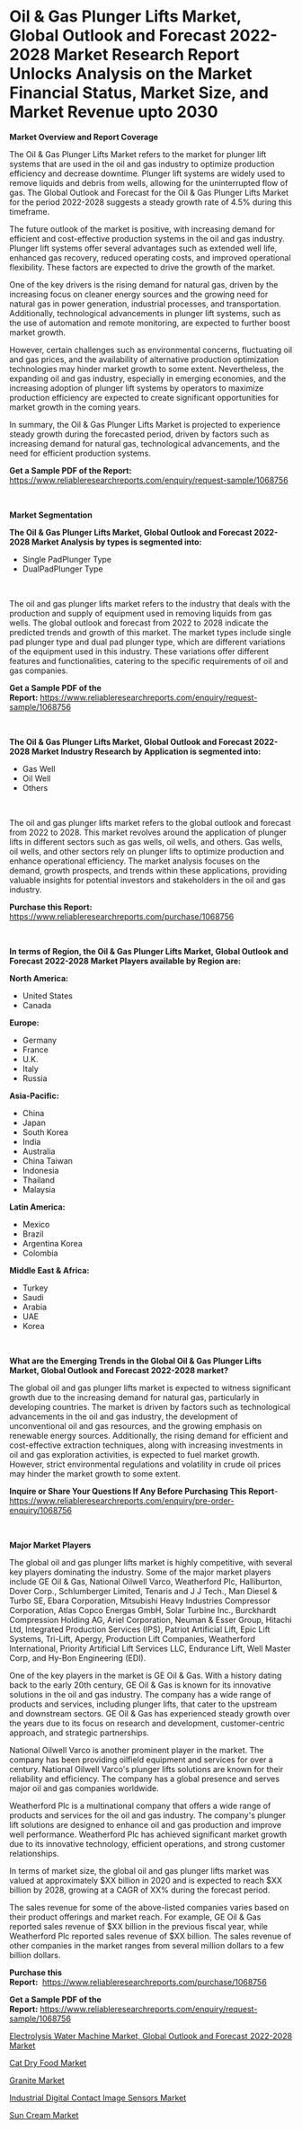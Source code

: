 <p><h1>Oil & Gas Plunger Lifts Market, Global Outlook and Forecast 2022-2028 Market Research Report Unlocks Analysis on the Market Financial Status, Market Size, and Market Revenue upto 2030</h1></p><p><strong>Market Overview and Report Coverage</strong></p>
<p><p>The Oil & Gas Plunger Lifts Market refers to the market for plunger lift systems that are used in the oil and gas industry to optimize production efficiency and decrease downtime. Plunger lift systems are widely used to remove liquids and debris from wells, allowing for the uninterrupted flow of gas. The Global Outlook and Forecast for the Oil & Gas Plunger Lifts Market for the period 2022-2028 suggests a steady growth rate of 4.5% during this timeframe.</p><p>The future outlook of the market is positive, with increasing demand for efficient and cost-effective production systems in the oil and gas industry. Plunger lift systems offer several advantages such as extended well life, enhanced gas recovery, reduced operating costs, and improved operational flexibility. These factors are expected to drive the growth of the market.</p><p>One of the key drivers is the rising demand for natural gas, driven by the increasing focus on cleaner energy sources and the growing need for natural gas in power generation, industrial processes, and transportation. Additionally, technological advancements in plunger lift systems, such as the use of automation and remote monitoring, are expected to further boost market growth.</p><p>However, certain challenges such as environmental concerns, fluctuating oil and gas prices, and the availability of alternative production optimization technologies may hinder market growth to some extent. Nevertheless, the expanding oil and gas industry, especially in emerging economies, and the increasing adoption of plunger lift systems by operators to maximize production efficiency are expected to create significant opportunities for market growth in the coming years.</p><p>In summary, the Oil & Gas Plunger Lifts Market is projected to experience steady growth during the forecasted period, driven by factors such as increasing demand for natural gas, technological advancements, and the need for efficient production systems.</p></p>
<p><strong>Get a Sample PDF of the Report:</strong> <a href="https://www.reliableresearchreports.com/enquiry/request-sample/1068756">https://www.reliableresearchreports.com/enquiry/request-sample/1068756</a></p>
<p>&nbsp;</p>
<p><strong>Market Segmentation</strong></p>
<p><strong>The Oil & Gas Plunger Lifts Market, Global Outlook and Forecast 2022-2028 Market Analysis by types is segmented into:</strong></p>
<p><ul><li>Single PadPlunger Type</li><li>DualPadPlunger Type</li></ul></p>
<p>&nbsp;</p>
<p><p>The oil and gas plunger lifts market refers to the industry that deals with the production and supply of equipment used in removing liquids from gas wells. The global outlook and forecast from 2022 to 2028 indicate the predicted trends and growth of this market. The market types include single pad plunger type and dual pad plunger type, which are different variations of the equipment used in this industry. These variations offer different features and functionalities, catering to the specific requirements of oil and gas companies.</p></p>
<p><strong>Get a Sample PDF of the Report:</strong>&nbsp;<a href="https://www.reliableresearchreports.com/enquiry/request-sample/1068756">https://www.reliableresearchreports.com/enquiry/request-sample/1068756</a></p>
<p>&nbsp;</p>
<p><strong>The Oil & Gas Plunger Lifts Market, Global Outlook and Forecast 2022-2028 Market Industry Research by Application is segmented into:</strong></p>
<p><ul><li>Gas Well</li><li>Oil Well</li><li>Others</li></ul></p>
<p>&nbsp;</p>
<p><p>The oil and gas plunger lifts market refers to the global outlook and forecast from 2022 to 2028. This market revolves around the application of plunger lifts in different sectors such as gas wells, oil wells, and others. Gas wells, oil wells, and other sectors rely on plunger lifts to optimize production and enhance operational efficiency. The market analysis focuses on the demand, growth prospects, and trends within these applications, providing valuable insights for potential investors and stakeholders in the oil and gas industry.</p></p>
<p><strong>Purchase this Report:</strong>&nbsp; <a href="https://www.reliableresearchreports.com/purchase/1068756">https://www.reliableresearchreports.com/purchase/1068756</a></p>
<p>&nbsp;</p>
<p><strong>In terms of Region, the Oil & Gas Plunger Lifts Market, Global Outlook and Forecast 2022-2028 Market Players available by Region are:</strong></p>
<p>
    <p> <strong> North America: </strong>
        <ul>
            <li>United States</li>
            <li>Canada</li>
        </ul>
        </p> 
    <p> <strong> Europe: </strong>
        <ul>
            <li>Germany</li>
            <li>France</li>
            <li>U.K.</li>
            <li>Italy</li>
            <li>Russia</li>
        </ul>
        </p> 
    <p> <strong> Asia-Pacific: </strong>
        <ul>
            <li>China</li>
            <li>Japan</li>
            <li>South Korea</li>
            <li>India</li>
            <li>Australia</li>
            <li>China Taiwan</li>
            <li>Indonesia</li>
            <li>Thailand</li>
            <li>Malaysia</li>
        </ul>
        </p> 
    <p> <strong> Latin America: </strong>
        <ul>
            <li>Mexico</li>
            <li>Brazil</li>
            <li>Argentina Korea</li>
            <li>Colombia</li>
        </ul>
        </p> 
    <p> <strong> Middle East & Africa: </strong>
        <ul>
            <li>Turkey</li>
            <li>Saudi</li>
            <li>Arabia</li>
            <li>UAE</li>
            <li>Korea</li>
        </ul>
    </p>
    </p>
<p>&nbsp;</p>
<p><strong>What are the Emerging Trends in the Global Oil & Gas Plunger Lifts Market, Global Outlook and Forecast 2022-2028 market?</strong></p>
<p><p>The global oil and gas plunger lifts market is expected to witness significant growth due to the increasing demand for natural gas, particularly in developing countries. The market is driven by factors such as technological advancements in the oil and gas industry, the development of unconventional oil and gas resources, and the growing emphasis on renewable energy sources. Additionally, the rising demand for efficient and cost-effective extraction techniques, along with increasing investments in oil and gas exploration activities, is expected to fuel market growth. However, strict environmental regulations and volatility in crude oil prices may hinder the market growth to some extent.</p></p>
<p><strong>Inquire or Share Your Questions If Any Before Purchasing This Report</strong>- <a href="https://www.reliableresearchreports.com/enquiry/pre-order-enquiry/1068756">https://www.reliableresearchreports.com/enquiry/pre-order-enquiry/1068756</a></p>
<p>&nbsp;</p>
<p><strong>Major Market Players</strong></p>
<p><p>The global oil and gas plunger lifts market is highly competitive, with several key players dominating the industry. Some of the major market players include GE Oil & Gas, National Oilwell Varco, Weatherford Plc, Halliburton, Dover Corp., Schlumberger Limited, Tenaris and J J Tech., Man Diesel & Turbo SE, Ebara Corporation, Mitsubishi Heavy Industries Compressor Corporation, Atlas Copco Energas GmbH, Solar Turbine Inc., Burckhardt Compression Holding AG, Ariel Corporation, Neuman & Esser Group, Hitachi Ltd, Integrated Production Services (IPS), Patriot Artificial Lift, Epic Lift Systems, Tri-Lift, Apergy, Production Lift Companies, Weatherford International, Priority Artificial Lift Services LLC, Endurance Lift, Well Master Corp, and Hy-Bon Engineering (EDI).</p><p>One of the key players in the market is GE Oil & Gas. With a history dating back to the early 20th century, GE Oil & Gas is known for its innovative solutions in the oil and gas industry. The company has a wide range of products and services, including plunger lifts, that cater to the upstream and downstream sectors. GE Oil & Gas has experienced steady growth over the years due to its focus on research and development, customer-centric approach, and strategic partnerships.</p><p>National Oilwell Varco is another prominent player in the market. The company has been providing oilfield equipment and services for over a century. National Oilwell Varco's plunger lifts solutions are known for their reliability and efficiency. The company has a global presence and serves major oil and gas companies worldwide.</p><p>Weatherford Plc is a multinational company that offers a wide range of products and services for the oil and gas industry. The company's plunger lift solutions are designed to enhance oil and gas production and improve well performance. Weatherford Plc has achieved significant market growth due to its innovative technology, efficient operations, and strong customer relationships.</p><p>In terms of market size, the global oil and gas plunger lifts market was valued at approximately $XX billion in 2020 and is expected to reach $XX billion by 2028, growing at a CAGR of XX% during the forecast period.</p><p>The sales revenue for some of the above-listed companies varies based on their product offerings and market reach. For example, GE Oil & Gas reported sales revenue of $XX billion in the previous fiscal year, while Weatherford Plc reported sales revenue of $XX billion. The sales revenue of other companies in the market ranges from several million dollars to a few billion dollars.</p></p>
<p><strong>Purchase this Report:</strong>&nbsp;&nbsp;<a href="https://www.reliableresearchreports.com/purchase/1068756">https://www.reliableresearchreports.com/purchase/1068756</a></p>
<p></p>
<p><strong>Get a Sample PDF of the Report:</strong>&nbsp;<a href="https://www.reliableresearchreports.com/enquiry/request-sample/1068756">https://www.reliableresearchreports.com/enquiry/request-sample/1068756</a></p>
<p><p><a href="https://github.com/GroverBarry/Market-Research-Report-List-1/blob/main/electrolysis-water-machine-market-global-outlook-and-forecast-2022-2028-market.md">Electrolysis Water Machine Market, Global Outlook and Forecast 2022-2028 Market</a></p><p><a href="https://www.linkedin.com/pulse/cat-dry-food-market-research-report-provides-thorough-industry-cvj6c/">Cat Dry Food Market</a></p><p><a href="https://medium.com/@soledadhane827/granite-market-size-growth-forecast-2023-2030-676aac541ef2">Granite Market</a></p><p><a href="https://www.reportprime.com/industrial-digital-contact-image-sensors-r3360">Industrial Digital Contact Image Sensors Market</a></p><p><a href="https://www.linkedin.com/pulse/sun-cream-market-research-report-provides-thorough-industry-o7huc/">Sun Cream Market</a></p></p>